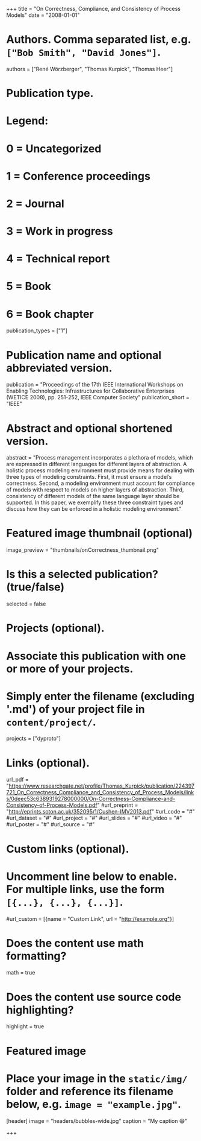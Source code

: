 +++
title = "On Correctness, Compliance, and Consistency of Process Models"
date = "2008-01-01"

# Authors. Comma separated list, e.g. `["Bob Smith", "David Jones"]`.
authors = ["René Wörzberger", "Thomas Kurpick", "Thomas Heer"]

# Publication type.
# Legend:
# 0 = Uncategorized
# 1 = Conference proceedings
# 2 = Journal
# 3 = Work in progress
# 4 = Technical report
# 5 = Book
# 6 = Book chapter
publication_types = ["1"]

# Publication name and optional abbreviated version.
publication = "Proceedings of the 17th IEEE International Workshops on Enabling Technologies: Infrastructures for Collaborative Enterprises (WETICE 2008), pp. 251-252, IEEE Computer Society"
publication_short = "IEEE"

# Abstract and optional shortened version.
abstract = "Process management incorporates a plethora of models, which are expressed in different languages for different layers of abstraction. A holistic process modeling environment must provide means for dealing with three types of modeling constraints. First, it must ensure a model’s correctness. Second, a modeling environment must account for compliance of models with respect to models on higher layers of abstraction. Third, consistency of different models of the same language layer should be supported. In this paper, we exemplify these three constraint types and discuss how they can be enforced in a holistic modeling environment."

# Featured image thumbnail (optional)
image_preview = "thumbnails/onCorrectness_thumbnail.png"

# Is this a selected publication? (true/false)
selected = false

# Projects (optional).
#   Associate this publication with one or more of your projects.
#   Simply enter the filename (excluding '.md') of your project file in `content/project/`.
projects = ["dyproto"]

# Links (optional).
url_pdf = "https://www.researchgate.net/profile/Thomas_Kurpick/publication/224397721_On_Correctness_Compliance_and_Consistency_of_Process_Models/links/0deec53c6389319278000000/On-Correctness-Compliance-and-Consistency-of-Process-Models.pdf"
#url_preprint = "http://eprints.soton.ac.uk/352095/1/Cushen-IMV2013.pdf"
#url_code = "#"
#url_dataset = "#"
#url_project = "#"
#url_slides = "#"
#url_video = "#"
#url_poster = "#"
#url_source = "#"

# Custom links (optional).
#   Uncomment line below to enable. For multiple links, use the form `[{...}, {...}, {...}]`.
#url_custom = [{name = "Custom Link", url = "http://example.org"}]

# Does the content use math formatting?
math = true

# Does the content use source code highlighting?
highlight = true

# Featured image
# Place your image in the `static/img/` folder and reference its filename below, e.g. `image = "example.jpg"`.
[header]
image = "headers/bubbles-wide.jpg"
caption = "My caption :smile:"

+++
